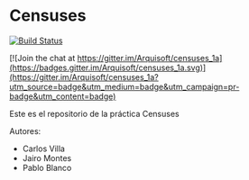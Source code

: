 Censuses
=========

[![Build Status](https://travis-ci.org/Arquisoft/censuses_1a.svg?branch=master)](https://travis-ci.org/Arquisoft/censuses_1a)

[![Join the chat at https://gitter.im/Arquisoft/censuses_1a](https://badges.gitter.im/Arquisoft/censuses_1a.svg)](https://gitter.im/Arquisoft/censuses_1a?utm_source=badge&utm_medium=badge&utm_campaign=pr-badge&utm_content=badge)

Este es el repositorio de la práctica Censuses

Autores:

* Carlos Villa
* Jairo Montes
* Pablo Blanco




